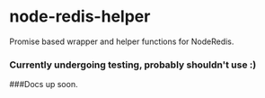 # node-redis-helper
Promise based wrapper and helper functions for NodeRedis.

### Currently undergoing testing, probably shouldn't use :)

###Docs up soon.

